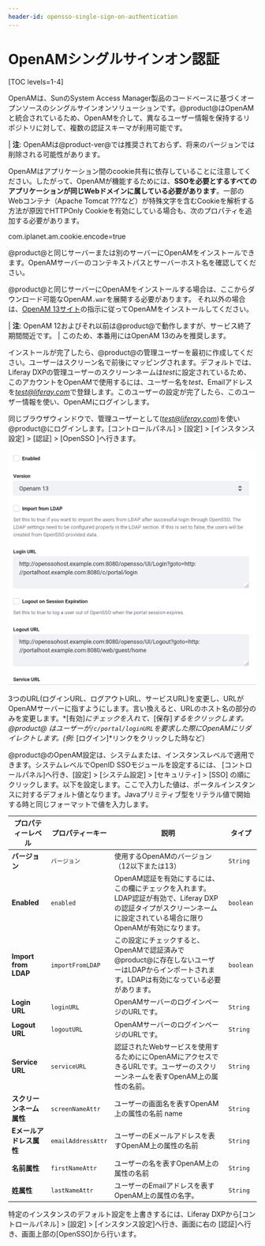 ```yaml
---
header-id: opensso-single-sign-on-authentication
---
```


# OpenAMシングルサインオン認証

[TOC levels=1-4]

OpenAMは、SunのSystem Access Manager製品のコードベースに基づくオープンソースのシングルサインオンソリューションです。@product@はOpenAMと統合されているため、OpenAMを介して、異なるユーザー情報を保持するリポジトリに対して、複数の認証スキーマが利用可能です。

| **注**: OpenAMは@product-ver@では推奨されておらず、将来のバージョンでは削除される可能性があります。

OpenAMはアプリケーション間のcookie共有に依存していることに注意してください。したがって、OpenAMが機能するためには、**SSOを必要とするすべてのアプリケーションが同じWebドメインに属している必要があります**。一部のWebコンテナ（Apache Tomcat ???など）が特殊文字を含むCookieを解析する方法が原因でHTTPOnly Cookieを有効にしている場合も、次のプロパティを追加する必要があります。

com.iplanet.am.cookie.encode=true

@product@と同じサーバーまたは別のサーバーにOpenAMをインストールできます。OpenAMサーバーのコンテキストパスとサーバーホスト名を確認してください。

@product@と同じサーバーにOpenAMをインストールする場合は、ここからダウンロード可能なOpenAM`.war`を展開する必要があります。
それ以外の場合は、[OpenAM 13サイト](https://backstage.forgerock.com/docs/openam/13/install-guide/)の指示に従ってOpenAMをインストールしてください。

| **注**: OpenAM 12およびそれ以前は@product@で動作しますが、サービス終了期間間近です。
| このため、本番用にはOpenAM 13のみを推奨します。

インストールが完了したら、@product@の管理ユーザーを最初に作成してください。ユーザーはスクリーン名で前後にマッピングされます。デフォルトでは、Liferay DXPの管理ユーザーのスクリーンネームは*test*に設定されているため、このアカウントをOpenAMで使用するには、ユーザー名を*test*、Emailアドレスを*test@liferay.com*で登録します。このユーザーの設定が完了したら、このユーザー情報を使い、OpenAMにログインします。

同じブラウザウィンドウで、管理ユーザーとして(*test@liferay.com*)を使い@product@にログインします。[コントロールパネル] > [設定] > [インスタンス設定] > [認証] > [OpenSSO ]へ行きます。

![図1: OpenSSO設定](../../images/opensso-configuration.png)

3つのURL(ログインURL、ログアウトURL、サービスURL)を変更し、URLがOpenAMサーバーに指すようにします。言い換えると、URLのホスト名の部分のみを変更します。*[有効]*にチェックを入れて、*[保存]*するをクリックします。
@product@ はユーザーが`/c/portal/loginURL`を要求した際にOpenAMにリダイレクトします。(例:* [ログイン]*リンクをクリックした時など）

@product@のOpenAM設定は、システムまたは、インスタンスレベルで適用できます。システムレベルでOpenID SSOモジュールを設定するには、 [コントロールパネル]へ行き、[設定] > [システム設定] > [セキュリティ]  > [SSO] の順にクリックします。以下を設定します。ここで入力した値は、ポータルインスタンスに対するデフォルト値となります。Javaプリミティブ型をリテラル値で開始する時と同じフォーマットで値を入力します。

| プロパティーレベル | プロパティーキー | 説明 | タイプ |
----- | ----- | ----- | -----
| **バージョン** | `バージョン` | 使用するOpenAMのバージョン（12以下または13） | `String` |
| **Enabled** | `enabled` | OpenAM認証を有効にするには、この欄にチェックを入れます。LDAP認証が有効で、Liferay DXPの認証タイプがスクリーンネームに設定されている場合に限りOpenAMが有効になります。 | `boolean` |
| **Import from LDAP** | `importFromLDAP` | この設定にチェックすると、OpenAMで認証済みで@product@に存在しないユーザーはLDAPからインポートされます。LDAPは有効になっている必要があります。 | `boolean` |
| **Login URL** | `loginURL` | OpenAMサーバーのログインページのURLです。 | `String` |
| **Logout URL** | `logoutURL` | OpenAMサーバーのログインページのURLです。 | `String` |
| **Service URL** | `serviceURL` | 認証されたWebサービスを使用するためににOpenAMにアクセスできるURLです。ユーザーのスクリーンネームを表すOpenAM上の属性の名前。 | `String` |
| **スクリーンネーム属性** | `screenNameAttr` | ユーザーの画面名を表すOpenAM上の属性の名前 name | `String` |
| **Eメールアドレス属性** | `emailAddressAttr` | ユーザーのEメールアドレスを表すOpenAM上の属性の名前 | `String` |
| **名前属性** | `firstNameAttr` | ユーザーの名を表すOpenAM上の属性の名前 | `String` |
| **姓属性** | `lastNameAttr` | ユーザーのEmailアドレスを表すOpenAM上の属性の名字。 | `String` |

特定のインスタンスのデフォルト設定を上書きするには、Liferay DXPから[コントロールパネル] > [設定] > [インスタンス設定]へ行き、画面に右の [認証]へ行き、画面上部の[OpenSSO]から行います。

